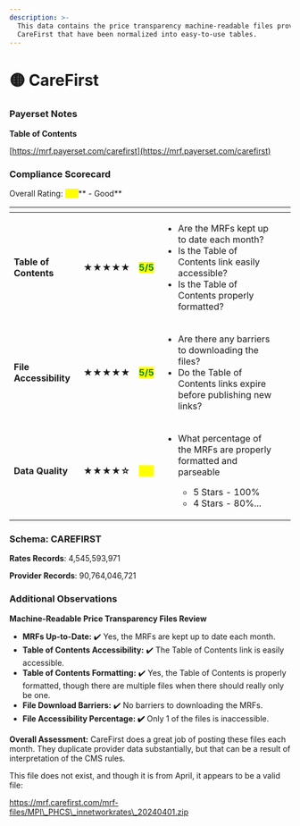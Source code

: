 ```yaml
---
description: >-
  This data contains the price transparency machine-readable files provided by
  CareFirst that have been normalized into easy-to-use tables.
---
```


# 🟡 CareFirst

### Payerset Notes

**Table of Contents**

[https://mrf.payerset.com/carefirst](https://mrf.payerset.com/carefirst)

### Compliance Scorecard

Overall Rating: <mark style="color:yellow;">**4/5**</mark>** - Good**

<table data-view="cards"><thead><tr><th></th><th></th><th></th><th></th><th data-hidden data-card-cover data-type="files"></th></tr></thead><tbody><tr><td><strong>Table of Contents</strong></td><td><strong>★★★★★</strong></td><td><mark style="color:green;"><strong>5/5</strong></mark></td><td><ul><li>Are the MRFs kept up to date each month? </li><li>Is the Table of Contents link easily accessible?</li><li>Is the Table of Contents properly formatted?</li></ul></td><td></td></tr><tr><td><strong>File Accessibility</strong></td><td><strong>★★★★★</strong></td><td><mark style="color:green;"><strong>5/5</strong></mark></td><td><ul><li>Are there any barriers to downloading the files?</li><li>Do the Table of Contents links expire before publishing new links?</li></ul></td><td></td></tr><tr><td><strong>Data Quality</strong></td><td><strong>★★★★☆</strong></td><td><mark style="color:yellow;"><strong>4/5</strong></mark></td><td><ul><li><p>What percentage of the MRFs are properly formatted and parseable</p><ul><li>5 Stars - 100%</li><li>4 Stars - 80%...</li></ul></li></ul></td><td></td></tr></tbody></table>

### Schema: CAREFIRST

**Rates Records**: 4,545,593,971

**Provider Records**: 90,764,046,721

### Additional Observations

**Machine-Readable Price Transparency Files Review**

* **MRFs Up-to-Date:** ✔️ Yes, the MRFs are kept up to date each month.
* **Table of Contents Accessibility:** ✔️ The Table of Contents link is easily accessible.
* **Table of Contents Formatting:** ✔️ Yes, the Table of Contents is properly formatted, though there are multiple files when there should really only be one.
* **File Download Barriers:** ✔️ No barriers to downloading the MRFs.
* **File Accessibility Percentage: ✔️** Only 1 of the files is inaccessible.

**Overall Assessment:** CareFirst does a great job of posting these files each month. They duplicate provider data substantially, but that can be a result of interpretation of the CMS rules.

This file does not exist, and though it is from April, it appears to be a valid file:

https://mrf.carefirst.com/mrf-files/MPI\_PHCS\_innetworkrates\_20240401.zip
